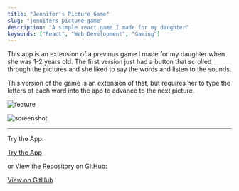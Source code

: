 ```yaml
---
title: "Jennifer's Picture Game"
slug: "jennifers-picture-game"
description: "A simple react game I made for my daughter"
keywords: ["React", "Web Development", "Gaming"]
---
```


This app is an extension of a previous game I made for my daughter when she was 1-2 years old. The first version just had a button that scrolled through the pictures and she liked to say the words and listen to the sounds.

This version of the game is an extension of that, but requires her to type the letters of each word into the app to advance to the next picture.

![feature](/portfolio/project-images/jennifers-picture-game/feature.png)

![screenshot](/portfolio/project-images/jennifers-picture-game/1.png)

---

Try the App:

<a className="btn btn-dark" href="https://gcoulby.github.io/jennifers-picture-generator/"  target="_blank" rel="noopener noreferrer"><i className="fa fa-globe"></i> Try the App</a>

or View the Repository on GitHub:

<a className="btn btn-dark" href="https://github.com/gcoulby/jennifers-picture-generator"  target="_blank" rel="noopener noreferrer"><i className="fa fa-github"></i> View on GitHub</a>
